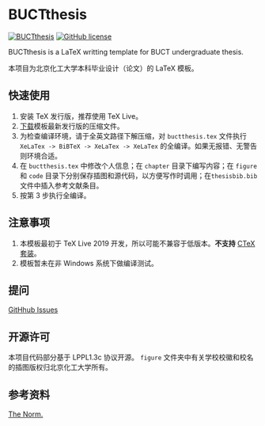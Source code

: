 # BUCTthesis

[![BUCTthesis](https://img.shields.io/badge/BUCTthesis-LaTeX-blue)](https://github.com/Miracle0565/BUCTthesis)
[![GitHub license](https://img.shields.io/github/license/Miracle0565/BUCTthesis)](https://github.com/Miracle0565/BUCTthesis/blob/master/LICENSE)

BUCTthesis is a LaTeX writting template for BUCT undergraduate thesis.

本项目为北京化工大学本科毕业设计（论文）的 LaTeX 模板。

## 快速使用

1. 安装 TeX 发行版，推荐使用 TeX Live。
2. [下载](https://github.com/Miracle0565/BUCTthesis/releases)模板最新发行版的压缩文件。
3. 为检查编译环境，请于全英文路径下解压缩，对 `buctthesis.tex` 文件执行 `XeLaTex -> BiBTeX -> XeLaTex -> XeLaTex` 的全编译。如果无报错、无警告则环境合适。
4. 在 `buctthesis.tex` 中修改个人信息；在 `chapter` 目录下编写内容；在 `figure` 和 `code` 目录下分别保存插图和源代码，以方便写作时调用；在`thesisbib.bib` 文件中插入参考文献条目。
5. 按第 3 步执行全编译。

## 注意事项

1. 本模板最初于 TeX Live 2019 开发，所以可能不兼容于低版本。**不支持** [CTeX 套装](http://www.ctex.org/CTeXDownload)。
2. 模板暂未在非 Windows 系统下做编译测试。

## 提问

[GitHhub Issues](https://github.com/Miracle0565/BUCTthesis/issues)


## 开源许可

本项目代码部分基于 LPPL1.3c 协议开源。
`figure` 文件夹中有关学校校徽和校名的插图版权归北京化工大学所有。

## 参考资料

[The Norm.](https://jiaowuchu.buct.edu.cn/2018/1009/c515a22046/page.htm)
